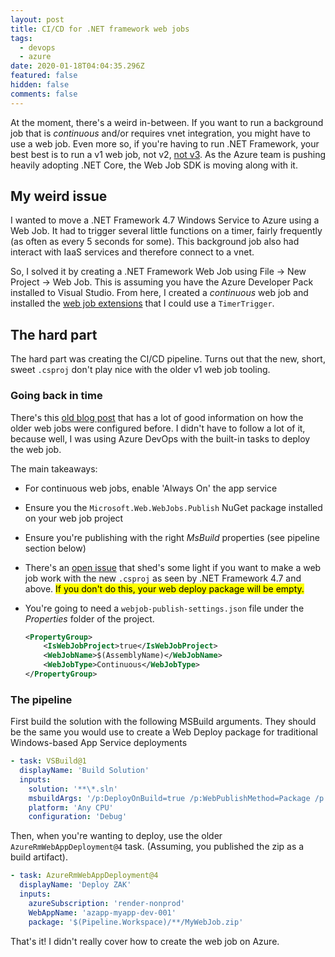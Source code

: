 ```yaml
---
layout: post
title: CI/CD for .NET framework web jobs
tags:
  - devops
  - azure
date: 2020-01-18T04:04:35.296Z
featured: false
hidden: false
comments: false
---
```

At the moment, there's a weird in-between. If you want to run a background job that is *continuous* and/or requires vnet integration, you might have to use a web job. Even more so, if you're having to run .NET Framework, your best best is to run a v1 web job, not v2, [not v3](https://github.com/Azure/azure-webjobs-sdk/issues/2186). As the Azure team is pushing heavily adopting .NET Core, the Web Job SDK is moving along with it.

<!--more--> 

## My weird issue

I wanted to move a .NET Framework 4.7 Windows Service to Azure using a Web Job. It had to trigger several little functions on a timer, fairly frequently (as often as every 5 seconds for some). This background job also had interact with IaaS services and therefore connect to a vnet. 

So, I solved it by creating a .NET Framework Web Job using File -> New Project -> Web Job. This is assuming you have the Azure Developer Pack installed to Visual Studio. From here, I created a *continuous* web job and installed the [web job extensions](https://github.com/Azure/azure-webjobs-sdk-extensions) that I could use a `TimerTrigger`.

## The hard part

The hard part was creating the CI/CD pipeline. Turns out that the new, short, sweet `.csproj` don't play nice with the older v1 web job tooling.

### Going back in time

There's this [old blog post](https://azure.microsoft.com/en-us/blog/enabling-command-line-or-continuous-delivery-of-azure-webjobs/) that has a lot of good information on how the older web jobs were configured before. I didn't have to follow a lot of it, because well, I was using Azure DevOps with the built-in tasks to deploy the web job.

The main takeaways:

* For continuous web jobs, enable 'Always On' the app service
* Ensure you the `Microsoft.Web.WebJobs.Publish` NuGet package installed on your web job project
* Ensure you're publishing with the right *MsBuild* properties (see pipeline section below)
* There's an [open issue](https://github.com/Azure/azure-webjobs-sdk/issues/1635) that shed's some light if you want to make a web job work with the new `.csproj` as seen by .NET Framework 4.7 and above. <mark>If you don't do this, your web deploy package will be empty.</mark>
* You're going to need a `webjob-publish-settings.json` file under the _Properties_ folder of the project. 

  ```xml
  <PropertyGroup>
      <IsWebJobProject>true</IsWebJobProject>
      <WebJobName>$(AssemblyName)</WebJobName>
      <WebJobType>Continuous</WebJobType>
  </PropertyGroup>
  ```

### The pipeline

First build the solution with the following MSBuild arguments. They should be the same you would use to create a Web Deploy package for traditional Windows-based App Service deployments

```yaml
- task: VSBuild@1
  displayName: 'Build Solution'
  inputs:
    solution: '**\*.sln'
    msbuildArgs: '/p:DeployOnBuild=true /p:WebPublishMethod=Package /p:PackageAsSingleFile=true /p:SkipInvalidConfigurations=true /p:PackageLocation="$(build.artifactStagingDirectory)/"'
    platform: 'Any CPU'
    configuration: 'Debug'
```

Then, when you're wanting to deploy, use the older `AzureRmWebAppDeployment@4` task. (Assuming, you published the zip as a build artifact).

```yaml
- task: AzureRmWebAppDeployment@4
  displayName: 'Deploy ZAK'
  inputs:
    azureSubscription: 'render-nonprod'
    WebAppName: 'azapp-myapp-dev-001'
    package: '$(Pipeline.Workspace)/**/MyWebJob.zip'
```

That's it! I didn't really cover how to create the web job on Azure.
